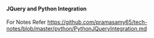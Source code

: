 #### JQuery and Python Integration

For Notes Refer https://github.com/pramasamy65/tech-notes/blob/master/python/PythonJQueryIntegration.md





